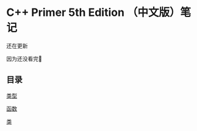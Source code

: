 # C++ Primer 5th Edition （中文版）笔记

还在更新

因为还没看完🤔

## 目录

[类型](type.md)

[函数](function.md)

[类](class.md)
